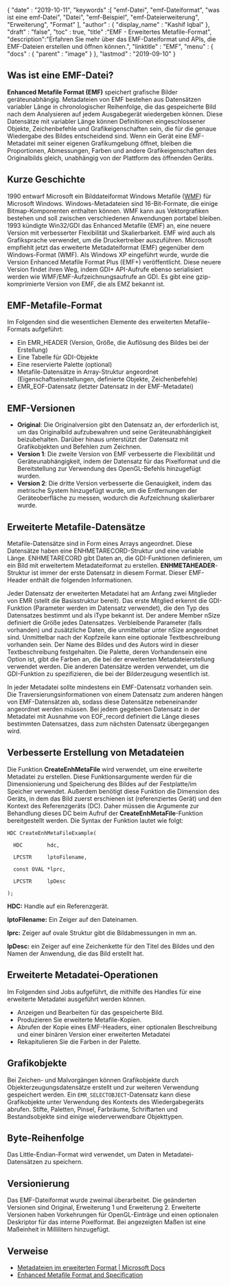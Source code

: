 {
  "date" : "2019-10-11",
  "keywords" :[ "emf-Datei", "emf-Dateiformat", "was ist eine emf-Datei", "Datei", "emf-Beispiel", "emf-Dateierweiterung", "Erweiterung", "Format" ],
  "author" : {
    "display_name" : "Kashif Iqbal"
},
  "draft" : "false",
  "toc" : true,
  "title" :"EMF - Erweitertes Metafile-Format",
  "description":"Erfahren Sie mehr über das EMF-Dateiformat und APIs, die EMF-Dateien erstellen und öffnen können.",
  "linktitle" : "EMF",
  "menu" : {
    "docs" : {
      "parent" : "image"
}
},
  "lastmod" : "2019-09-10"
}

## Was ist eine EMF-Datei?

**Enhanced Metafile Format (EMF)** speichert grafische Bilder geräteunabhängig. Metadateien von EMF bestehen aus Datensätzen variabler Länge in chronologischer Reihenfolge, die das gespeicherte Bild nach dem Analysieren auf jedem Ausgabegerät wiedergeben können. Diese Datensätze mit variabler Länge können Definitionen eingeschlossener Objekte, Zeichenbefehle und Grafikeigenschaften sein, die für die genaue Wiedergabe des Bildes entscheidend sind. Wenn ein Gerät eine EMF-Metadatei mit seiner eigenen Grafikumgebung öffnet, bleiben die Proportionen, Abmessungen, Farben und andere Grafikeigenschaften des Originalbilds gleich, unabhängig von der Plattform des öffnenden Geräts.

## Kurze Geschichte ##

1990 entwarf Microsoft ein Bilddateiformat Windows Metafile ([WMF](/de/image/wmf/)) für Microsoft Windows. Windows-Metadateien sind 16-Bit-Formate, die einige Bitmap-Komponenten enthalten können. WMF kann aus Vektorgrafiken bestehen und soll zwischen verschiedenen Anwendungen portabel bleiben. 1993 kündigte Win32/GDI das Enhanced Metafile (EMF) an, eine neuere Version mit verbesserter Flexibilität und Skalierbarkeit. EMF wird auch als Grafiksprache verwendet, um die Druckertreiber auszuführen. Microsoft empfiehlt jetzt das erweiterte Metadateiformat (EMF) gegenüber dem Windows-Format (WMF). Als Windows XP eingeführt wurde, wurde die Version Enhanced Metafile Format Plus (EMF+) veröffentlicht. Diese neuere Version findet ihren Weg, indem GDI+ API-Aufrufe ebenso serialisiert werden wie WMF/EMF-Aufzeichnungsaufrufe an GDI. Es gibt eine gzip-komprimierte Version von EMF, die als EMZ bekannt ist.

## EMF-Metafile-Format ##

Im Folgenden sind die wesentlichen Elemente des erweiterten Metafile-Formats aufgeführt:

* Ein EMR_HEADER (Version, Größe, die Auflösung des Bildes bei der Erstellung)
* Eine Tabelle für GDI-Objekte
* Eine reservierte Palette (optional)
* Metafile-Datensätze in Array-Struktur angeordnet (Eigenschaftseinstellungen, definierte Objekte, Zeichenbefehle)
* EMR_EOF-Datensatz (letzter Datensatz in der EMF-Metadatei)

## EMF-Versionen ##
* **Original**: Die Originalversion gibt den Datensatz an, der erforderlich ist, um das Originalbild aufzubewahren und seine Geräteunabhängigkeit beizubehalten. Darüber hinaus unterstützt der Datensatz mit Grafikobjekten und Befehlen zum Zeichnen.
* **Version 1**: Die zweite Version von EMF verbesserte die Flexibilität und Geräteunabhängigkeit, indem der Datensatz für das Pixelformat und die Bereitstellung zur Verwendung des OpenGL-Befehls hinzugefügt wurden.
* **Version 2**: Die dritte Version verbesserte die Genauigkeit, indem das metrische System hinzugefügt wurde, um die Entfernungen der Geräteoberfläche zu messen, wodurch die Aufzeichnung skalierbarer wurde.

## Erweiterte Metafile-Datensätze ##

Metafile-Datensätze sind in Form eines Arrays angeordnet. Diese Datensätze haben eine ENHMETARECORD-Struktur und eine variable Länge. ENHMETARECORD gibt Daten an, die GDI-Funktionen definieren, um ein Bild mit erweitertem Metadateiformat zu erstellen. **ENHMETAHEADER**-Struktur ist immer der erste Datensatz in diesem Format. Dieser EMF-Header enthält die folgenden Informationen.

Jeder Datensatz der erweiterten Metadatei hat am Anfang zwei Mitglieder von EMR (stellt die Basisstruktur bereit). Das erste Mitglied erkennt die GDI-Funktion (Parameter werden im Datensatz verwendet), die den Typ des Datensatzes bestimmt und als iType bekannt ist. Der andere Member nSize definiert die Größe jedes Datensatzes. Verbleibende Parameter (falls vorhanden) und zusätzliche Daten, die unmittelbar unter nSize angeordnet sind. Unmittelbar nach der Kopfzeile kann eine optionale Textbeschreibung vorhanden sein. Der Name des Bildes und des Autors wird in dieser Textbeschreibung festgehalten. Die Palette, deren Vorhandensein eine Option ist, gibt die Farben an, die bei der erweiterten Metadateierstellung verwendet werden. Die anderen Datensätze werden verwendet, um die GDI-Funktion zu spezifizieren, die bei der Bilderzeugung wesentlich ist.

In jeder Metadatei sollte mindestens ein EMF-Datensatz vorhanden sein. Die Traversierungsinformationen von einem Datensatz zum anderen hängen von EMF-Datensätzen ab, sodass diese Datensätze nebeneinander angeordnet werden müssen. Bei jedem gegebenen Datensatz in der Metadatei mit Ausnahme von EOF_record definiert die Länge dieses bestimmten Datensatzes, dass zum nächsten Datensatz übergegangen wird.

## Verbesserte Erstellung von Metadateien ##

Die Funktion **CreateEnhMetaFile** wird verwendet, um eine erweiterte Metadatei zu erstellen. Diese Funktionsargumente werden für die Dimensionierung und Speicherung des Bildes auf der Festplatte/im Speicher verwendet. Außerdem benötigt diese Funktion die Dimension des Geräts, in dem das Bild zuerst erschienen ist (referenziertes Gerät) und den Kontext des Referenzgeräts (DC). Daher müssen die Argumente zur Behandlung dieses DC beim Aufruf der **CreateEnhMetaFile**-Funktion bereitgestellt werden. Die Syntax der Funktion lautet wie folgt:
```
HDC CreateEnhMetaFileExample(

  HDC        hdc,

  LPCSTR     lptoFilename,

  const OVAL *lprc,

  LPCSTR     lpDesc

);
```
**HDC:** Handle auf ein Referenzgerät.

**lptoFilename:** Ein Zeiger auf den Dateinamen.

**lprc:** Zeiger auf ovale Struktur gibt die Bildabmessungen in mm an.

**lpDesc:** ein Zeiger auf eine Zeichenkette für den Titel des Bildes und den Namen der Anwendung, die das Bild erstellt hat.

## Erweiterte Metadatei-Operationen ##

Im Folgenden sind Jobs aufgeführt, die mithilfe des Handles für eine erweiterte Metadatei ausgeführt werden können.

* Anzeigen und Bearbeiten für das gespeicherte Bild.
* Produzieren Sie erweiterte Metafile-Kopien.
* Abrufen der Kopie eines EMF-Headers, einer optionalen Beschreibung und einer binären Version einer erweiterten Metadatei
* Rekapitulieren Sie die Farben in der Palette.

## Grafikobjekte ##

Bei Zeichen- und Malvorgängen können Grafikobjekte durch Objekterzeugungsdatensätze erstellt und zur weiteren Verwendung gespeichert werden. Ein `EMR_SELECTOBJECT`-Datensatz kann diese Grafikobjekte unter Verwendung des Kontexts des Wiedergabegeräts abrufen. Stifte, Paletten, Pinsel, Farbräume, Schriftarten und Bestandsobjekte sind einige wiederverwendbare Objekttypen.

## Byte-Reihenfolge ##

Das Little-Endian-Format wird verwendet, um Daten in Metadatei-Datensätzen zu speichern.

## Versionierung ##

Das EMF-Dateiformat wurde zweimal überarbeitet. Die geänderten Versionen sind Original, Erweiterung 1 und Erweiterung 2. Erweiterte Versionen haben Vorkehrungen für OpenGL-Einträge und einen optionalen Deskriptor für das interne Pixelformat. Bei angezeigten Maßen ist eine Maßeinheit in Millilitern hinzugefügt.

## Verweise ##

* [Metadateien im erweiterten Format | Microsoft Docs](https://learn.microsoft.com/en-us/windows/desktop/gdi/enhanced-format-metafiles)
* [Enhanced Metafile Format and Specification](https://msdn.microsoft.com/en-us/library/cc230514.aspx)

